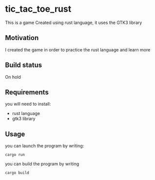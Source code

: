 # tic_tac_toe_rust
This is a game Created using rust language, it uses the GTK3 library
## Motivation
I created the game in order to practice the rust language and learn more
## Build status
On hold
## Requirements
you will need to install:
- rust language
- gtk3 library
## Usage
you can launch the program by writing:
```
cargo run
```

you can build the program by writing 
```
cargo build
```

